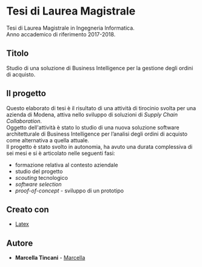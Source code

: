 # Tesi di Laurea Magistrale
Tesi di Laurea Magistrale in Ingegneria Informatica.  
Anno accademico di riferimento 2017-2018.

## Titolo
Studio di una soluzione di Business Intelligence per la gestione degli ordini di acquisto.

## Il progetto
Questo elaborato di tesi è il risultato di una attività di tirocinio svolta per una azienda di Modena,
attiva nello sviluppo di soluzioni di *Supply Chain Collaboration*.  
Oggetto dell'attività è stato lo studio di una nuova soluzione software architetturale di Business Intelligence per l’analisi degli ordini di acquisto come alternativa a quella attuale.  
Il progetto è stato svolto in autonomia, ha avuto una durata complessiva di sei mesi e si è articolato nelle seguenti fasi:
* formazione relativa al contesto aziendale 
* studio del progetto
* *scouting* tecnologico
* *software selection*
* *proof-of-concept* - sviluppo di un prototipo

## Creato con

* [Latex](https://www.latex-project.org/)

## Autore

* **Marcella Tincani** - [Marcella](https://github.com/tmarcy)
